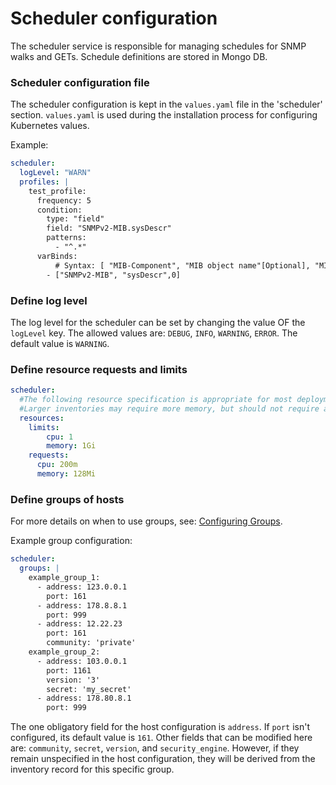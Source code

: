# Scheduler configuration
The scheduler service is responsible for managing schedules for SNMP walks and GETs. Schedule definitions
are stored in Mongo DB. 
 
### Scheduler configuration file

The scheduler configuration is kept in the `values.yaml` file in the 'scheduler' section.
`values.yaml` is used during the installation process for configuring Kubernetes values.

Example:
```yaml
scheduler:
  logLevel: "WARN"
  profiles: |
    test_profile:
      frequency: 5 
      condition: 
        type: "field" 
        field: "SNMPv2-MIB.sysDescr" 
        patterns: 
          - "^.*"
      varBinds:
          # Syntax: [ "MIB-Component", "MIB object name"[Optional], "MIB index number"[Optional]]
        - ["SNMPv2-MIB", "sysDescr",0]
```

### Define log level
The log level for the scheduler can be set by changing the value OF the `logLevel` key. The allowed values are: `DEBUG`, `INFO`, `WARNING`, `ERROR`. 
The default value is `WARNING`.

### Define resource requests and limits
```yaml
scheduler:
  #The following resource specification is appropriate for most deployments to scale. 
  #Larger inventories may require more memory, but should not require additional CPU
  resources:
    limits:
        cpu: 1
        memory: 1Gi
    requests:
      cpu: 200m
      memory: 128Mi
```

### Define groups of hosts
For more details on when to use groups, see: [Configuring Groups](configuring-groups.md).

Example group configuration:
```yaml
scheduler:
  groups: |
    example_group_1:
      - address: 123.0.0.1
        port: 161
      - address: 178.8.8.1
        port: 999
      - address: 12.22.23
        port: 161
        community: 'private'
    example_group_2:
      - address: 103.0.0.1
        port: 1161
        version: '3'
        secret: 'my_secret'
      - address: 178.80.8.1
        port: 999
```

The one obligatory field for the host configuration is `address`. If `port` isn't configured, its default value is `161`. 
Other fields that can be modified here are: `community`, `secret`, `version`, and `security_engine`.
However, if they remain unspecified in the host configuration, they will be derived from the inventory record for this specific group.

